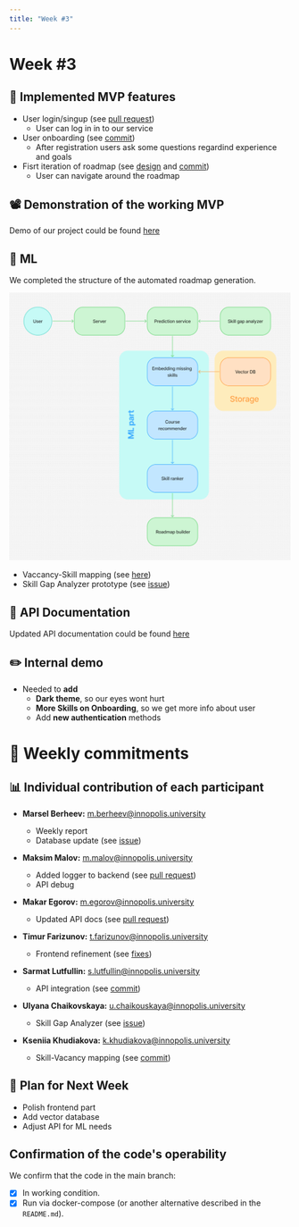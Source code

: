 ```yaml
---
title: "Week #3"
---
```


# **Week #3**

## 🚀 **Implemented MVP features**

* User login/singup (see [pull request](https://github.com/IU-Capstone-Project-2025/KIZAK/pull/38))
  * User can log in in to our service
* User onboarding (see [commit](https://github.com/IU-Capstone-Project-2025/KIZAK/commit/5eb94228db926daf3178c15691ddb0fe10375b19))
  * After registration users ask some questions regardind experience and goals 
* Fisrt iteration of roadmap (see [design](https://github.com/IU-Capstone-Project-2025/KIZAK/issues/26) and [commit](https://github.com/IU-Capstone-Project-2025/KIZAK/commit/323020397d71bb41a700c78b674c956299e793fe))
  * User can navigate around the roadmap

## 📽️ **Demonstration of the working MVP**

Demo of our project could be found [here](https://youtu.be/-rpj0gbobS4)

## 🤖 **ML**

We completed the structure of the automated roadmap generation.

![Roadmap](https://github.com/IU-Capstone-Project-2025/KIZAK/blob/main/assets/ml_str.jpg)

* Vaccancy-Skill mapping (see [here](https://github.com/IU-Capstone-Project-2025/KIZAK/blob/feature-job_skill_mapping/ml/jv_mapping.ipynb))
* Skill Gap Analyzer prototype (see [issue](https://github.com/IU-Capstone-Project-2025/KIZAK/issues/45))

## 📃 **API Documentation**

Updated API documentation could be found [here](https://github.com/IU-Capstone-Project-2025/KIZAK/tree/main/docs)

## ✏️ **Internal demo**

* Needed to **add**
  * **Dark theme**, so our eyes wont hurt
  * **More Skills on Onboarding**, so we get more info about user
  * Add **new authentication** methods

# 📝 **Weekly commitments**

## 📊 **Individual contribution of each participant**

* **Marsel Berheev:** m.berheev@innopolis.university
  * Weekly report
  * Database update (see [issue](https://github.com/IU-Capstone-Project-2025/KIZAK/issues/40))

* **Maksim Malov:** m.malov@innopolis.university
  * Added logger to backend (see [pull request](https://github.com/IU-Capstone-Project-2025/KIZAK/pull/39))
  * API debug

* **Makar Egorov:** m.egorov@innopolis.university
  * Updated API docs (see [pull request](https://github.com/IU-Capstone-Project-2025/KIZAK/pull/46))

* **Timur Farizunov:** t.farizunov@innopolis.university
  * Frontend refinement (see [fixes](https://github.com/IU-Capstone-Project-2025/KIZAK/commit/f48a2f802f8a18f1b504e9f3364940e41e844125))

* **Sarmat Lutfullin:** s.lutfullin@innopolis.university
  * API integration (see [commit](https://github.com/IU-Capstone-Project-2025/KIZAK/commit/ffaf302b7a3515406dc517cf96f205425b033be3))
 
* **Ulyana Chaikovskaya:** u.chaikouskaya@innopolis.university
  * Skill Gap Analyzer (see [issue](https://github.com/IU-Capstone-Project-2025/KIZAK/issues/45))

* **Kseniia Khudiakova:** k.khudiakova@innopolis.university
  * Skill-Vacancy mapping (see [commit](https://github.com/IU-Capstone-Project-2025/KIZAK/commit/dff3487d339a6efb10a4f94b9d1d611a1e014c1e))

## 🎯 **Plan for Next Week**

* Polish frontend part
* Add vector database
* Adjust API for ML needs

## Confirmation of the code's operability

We confirm that the code in the main branch:
- [x] In working condition.
- [x] Run via docker-compose (or another alternative described in the `README.md`).
